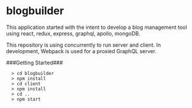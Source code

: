 # blogbuilder

This application started with the intent to develop a blog management tool using react, redux, express, graphql, apollo, mongoDB.

This repository is using concurrently to run server and client.  In development, Webpack is used for a proxied GraphQL server.

###Getting Started###

```
  > cd blogbuilder
  > npm install
  > cd client
  > npm install
  > cd ..
  > npm start
```